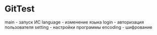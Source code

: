 # GitTest
main - запуск ИС
language - изменение языка
login - авторизация пользователя
setting - настройки программы
encoding - шифрование
